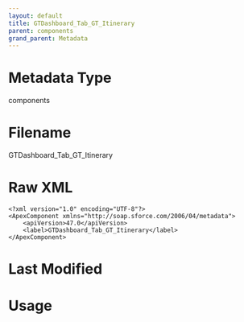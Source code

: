 ```yaml
---
layout: default
title: GTDashboard_Tab_GT_Itinerary
parent: components
grand_parent: Metadata
---
```

# Metadata Type
components


# Filename 
GTDashboard_Tab_GT_Itinerary


# Raw XML
```
<?xml version="1.0" encoding="UTF-8"?>
<ApexComponent xmlns="http://soap.sforce.com/2006/04/metadata">
    <apiVersion>47.0</apiVersion>
    <label>GTDashboard_Tab_GT_Itinerary</label>
</ApexComponent>
```


# Last Modified


# Usage
